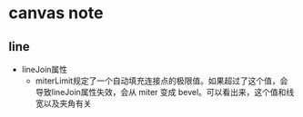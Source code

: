 # canvas note

## line

* lineJoin属性
  * miterLimit规定了一个自动填充连接点的极限值。如果超过了这个值，会导致lineJoin属性失效，会从 miter 变成 bevel。可以看出来，这个值和线宽以及夹角有关
